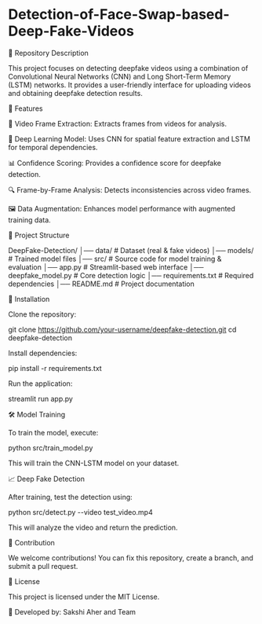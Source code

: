 # Detection-of-Face-Swap-based-Deep-Fake-Videos

📌 Repository Description

This project focuses on detecting deepfake videos using a combination of Convolutional Neural Networks (CNN) and Long Short-Term Memory (LSTM) networks. It provides a user-friendly interface for uploading videos and obtaining deepfake detection results.

📄 Features

🎥 Video Frame Extraction: Extracts frames from videos for analysis.

🧠 Deep Learning Model: Uses CNN for spatial feature extraction and LSTM for temporal dependencies.

📊 Confidence Scoring: Provides a confidence score for deepfake detection.

🔍 Frame-by-Frame Analysis: Detects inconsistencies across video frames.

🖼️ Data Augmentation: Enhances model performance with augmented training data.

📁 Project Structure

DeepFake-Detection/
│── data/                # Dataset (real & fake videos)
│── models/              # Trained model files
│── src/                 # Source code for model training & evaluation
│── app.py               # Streamlit-based web interface
│── deepfake_model.py    # Core detection logic
│── requirements.txt     # Required dependencies
│── README.md            # Project documentation

🚀 Installation

Clone the repository:

git clone https://github.com/your-username/deepfake-detection.git
cd deepfake-detection

Install dependencies:

pip install -r requirements.txt

Run the application:

streamlit run app.py

🛠 Model Training

To train the model, execute:

python src/train_model.py

This will train the CNN-LSTM model on your dataset.

📈 Deep Fake Detection

After training, test the detection using:

python src/detect.py --video test_video.mp4

This will analyze the video and return the prediction.

📢 Contribution

We welcome contributions! You can fix this repository, create a branch, and submit a pull request.

📜 License

This project is licensed under the MIT License.

🔗 Developed by: Sakshi Aher and Team








